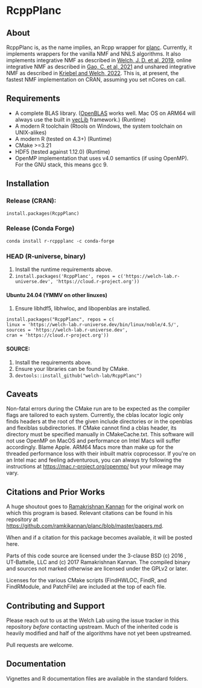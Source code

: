 # RcppPlanc

## About

RcppPlanc is, as the name implies, an Rcpp wrapper for [planc](https://github.com/welch-lab/libplanc). Currently, it
implements wrappers for the vanilla NMF and NNLS algorithms. It also implements integrative NMF as described in
[Welch, J. D. et al, 2019](https://doi.org/10.1016/j.cell.2019.05.006), online integrative NMF as described in
[Gao, C. et al, 2021](https://doi.org/10.1038/s41587-021-00867-x) and unshared integrative NMF as described in
[Kriebel and Welch, 2022](https://doi.org/10.1038/s41467-022-28431-4). This is, at present, the fastest NMF implementation on CRAN, assuming you set nCores on call.

## Requirements

- A complete BLAS library. ([OpenBLAS](https://github.com/OpenMathLib/OpenBLAS) works well. Mac
OS on ARM64 will always use the built in [vecLib](https://developer.apple.com/documentation/accelerate/veclib?language=objc) framework.) (Runtime)
- A modern R toolchain (Rtools on Windows, the system toolchain on UNIX-alikes)
- A modern R (tested on 4.3+) (Runtime)
- CMake >=3.21
- HDF5 (tested against 1.12.0) (Runtime)
- OpenMP implementation that uses v4.0 semantics (if using OpenMP). For the GNU stack, this means gcc 9.

## Installation

### Release (CRAN):
`install.packages(RcppPlanc)`
### Release (Conda Forge)
`conda install r-rcppplanc -c conda-forge`
### HEAD (R-universe, binary)
1. Install the runtime requirements above.
2. `install.packages('RcppPlanc', repos = c('https://welch-lab.r-universe.dev', 'https://cloud.r-project.org'))`
#### Ubuntu 24.04 (YMMV on other linuxes)
1. Ensure libhdf5, libhwloc, and libopenblas are installed.


```
install.packages("RcppPlanc", repos = c(
linux = 'https://welch-lab.r-universe.dev/bin/linux/noble/4.5/',
sources = 'https://welch-lab.r-universe.dev',
cran = 'https://cloud.r-project.org'))
```

#### SOURCE:
1. Install the requirements above.
2. Ensure your libraries can be found by CMake.
3. `devtools::install_github("welch-lab/RcppPlanc")`

## Caveats

Non-fatal errors during the CMake run are to be expected as the compiler flags are tailored to each system.
Currently, the cblas locator logic only finds headers at the root of the given include directories or in the openblas
and flexiblas subdirectories. If CMake cannot find a cblas header, its directory must be specified manually in CMakeCache.txt.
This software will not use OpenMP on MacOS and performance on Intel Macs will suffer accordingly. Blame Apple. ARM64 Macs
more than make up for the threaded performance loss with their inbuilt matrix coprocessor. If you're on an Intel mac and feeling
adventurous, you can always try following the instructions at <https://mac.r-project.org/openmp/> but your mileage may vary.

## Citations and Prior Works

A huge shoutout goes to [Ramakrishnan Kannan](https://github.com/ramkikannan) for the original work on which this program is based.
Relevant citations can be found in his repository at <https://github.com/ramkikannan/planc/blob/master/papers.md>.

When and if a citation for this package becomes available, it will be posted here.

Parts of this code source are licensed under the 3-clause BSD (c) 2016 , UT-Battelle, LLC and (c) 2017 Ramakrishnan Kannan.
The compiled binary and sources not marked otherwise are licensed under the GPLv2 or later.

Licenses for the various CMake scripts (FindHWLOC, FindR, and FindRModule, and PatchFile) are included at the top
of each file.

## Contributing and Support

Please reach out to us at the Welch Lab using the issue tracker in this repository *before* contacting upstream.
Much of the inherited code is heavily modified and half of the algorithms have not yet been upstreamed.

Pull requests are welcome.

## Documentation

Vignettes and R documentation files are available in the standard folders.
